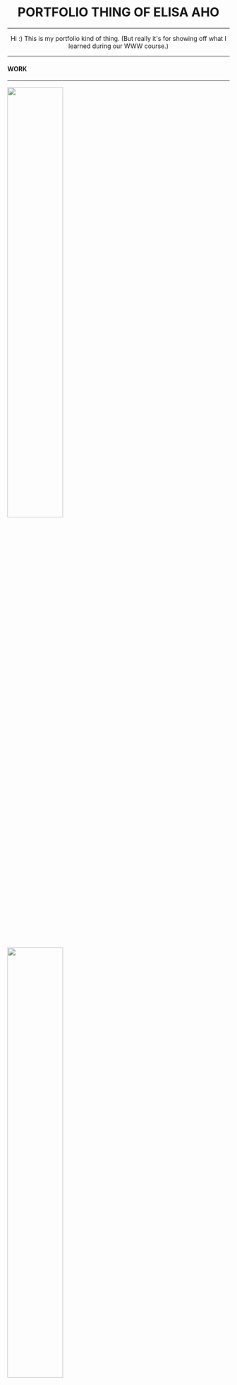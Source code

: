 <html>

<head>
<style type="text/css">
	.center { text-align:center; }
</style>
</head>
	

<body>
	<h1 class="center">PORTFOLIO THING OF ELISA AHO</h1>
	<hr>
	<p class="center">Hi :) This is my portfolio kind of thing. 
		(But really it's for showing off what I learned during our WWW course.)
	</p>
<hr>	

<p><h4>WORK</h4></p>
<hr>

<img src="https://cdnb.artstation.com/p/assets/images/images/014/328/525/large/elisa-aho-intimidating-fixed-signed.jpg?1543507482"
width="50%"/>
<img src="https://cdnb.artstation.com/p/assets/images/images/014/328/891/large/elisa-aho-releaseyourdemons2signed.jpg?1543508911"
width="50%"/>
<img scr="https://cdnb.artstation.com/p/assets/images/images/014/329/293/large/elisa-aho-swordsv3-signed.jpg?1543510219"
width="50%"/>
<hr>
	
	
	
	
	  <head>
  <style type="text/css">
    .center { text-align:center; }
  </style>
  </head>


<h1 class="center">CONTACT</h1>
<hr>
<p class="center">My contact information as well as my social media can be found here.

<p><h4>CONTACT</h4></p>
<ul>
  <li>Email: elisa.aho9@hotmail.com</li>
</ul>  

  
<p><h4>FIND ME ELSEWHERE</h4></p>
<ul>
  <li><b>ArtStation:</b> https://www.artstation.com/elisaaho</li>
  <li><b>Instagram:</b> @elirqwart</li>
  
</ul>  

<hr>

</p>
<h2>Merry Christmas everyone who visited this site</h2>

<iframe width="560" height="315" src="https://www.youtube.com/embed/5VQsoY1__VM" frameborder="0" allow="accelerometer; autoplay; encrypted-media; gyroscope; picture-in-picture" allowfullscreen></iframe>
	
</body>
</html>
